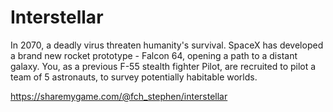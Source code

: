 # Interstellar
In 2070, a deadly virus threaten humanity's survival. SpaceX has developed a brand new rocket prototype - Falcon 64, opening a path to a distant galaxy. You, as a previous F-55 stealth fighter Pilot, are recruited to pilot a team of 5 astronauts, to survey potentially habitable worlds.

https://sharemygame.com/@fch_stephen/interstellar
